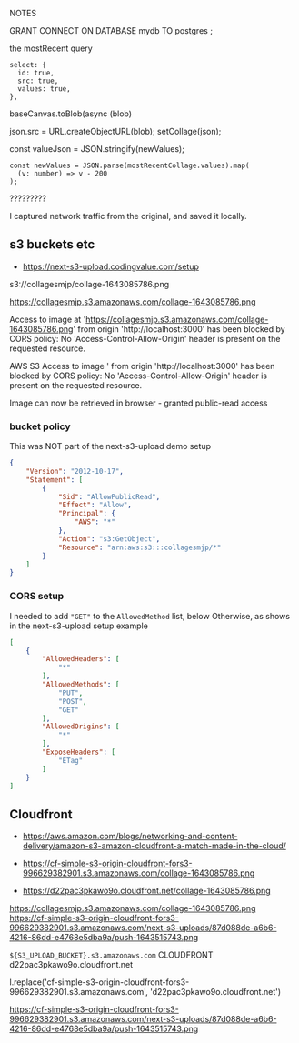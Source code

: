NOTES

GRANT CONNECT ON DATABASE mydb TO postgres ;

the mostRecent query

    select: {
      id: true,
      src: true,
      values: true,
    },

baseCanvas.toBlob(async (blob)

json.src = URL.createObjectURL(blob);
              setCollage(json);

const valueJson = JSON.stringify(newValues);

    const newValues = JSON.parse(mostRecentCollage.values).map(
      (v: number) => v - 200
    );

?????????

I captured network traffic from the original, and saved it locally.


## s3 buckets etc

- <https://next-s3-upload.codingvalue.com/setup>

s3://collagesmjp/collage-1643085786.png

https://collagesmjp.s3.amazonaws.com/collage-1643085786.png



Access to image at 'https://collagesmjp.s3.amazonaws.com/collage-1643085786.png' from origin 'http://localhost:3000' has been blocked by CORS policy: No 'Access-Control-Allow-Origin' header is present on the requested resource.

AWS S3 Access to image ' from origin 'http://localhost:3000' has been blocked by CORS policy: No 'Access-Control-Allow-Origin' header is present on the requested resource.

Image can now be retrieved in browser - granted public-read access


### bucket policy
This was NOT part of the next-s3-upload demo setup

```json
{
    "Version": "2012-10-17",
    "Statement": [
        {
            "Sid": "AllowPublicRead",
            "Effect": "Allow",
            "Principal": {
                "AWS": "*"
            },
            "Action": "s3:GetObject",
            "Resource": "arn:aws:s3:::collagesmjp/*"
        }
    ]
}
```

### CORS setup

I needed to add `"GET"` to the `AllowedMethod` list, below
Otherwise, as shows in the next-s3-upload setup example

```json
[
    {
        "AllowedHeaders": [
            "*"
        ],
        "AllowedMethods": [
            "PUT",
            "POST",
            "GET"
        ],
        "AllowedOrigins": [
            "*"
        ],
        "ExposeHeaders": [
            "ETag"
        ]
    }
]
```

## Cloudfront

- <https://aws.amazon.com/blogs/networking-and-content-delivery/amazon-s3-amazon-cloudfront-a-match-made-in-the-cloud/>


- <https://cf-simple-s3-origin-cloudfront-fors3-996629382901.s3.amazonaws.com/collage-1643085786.png>

- <https://d22pac3pkawo9o.cloudfront.net/collage-1643085786.png>


https://collagesmjp.s3.amazonaws.com/collage-1643085786.png
https://cf-simple-s3-origin-cloudfront-fors3-996629382901.s3.amazonaws.com/next-s3-uploads/87d088de-a6b6-4216-86dd-e4768e5dba9a/push-1643515743.png

`${S3_UPLOAD_BUCKET}.s3.amazonaws.com`
CLOUDFRONT
d22pac3pkawo9o.cloudfront.net

l.replace('cf-simple-s3-origin-cloudfront-fors3-996629382901.s3.amazonaws.com', 'd22pac3pkawo9o.cloudfront.net')

https://cf-simple-s3-origin-cloudfront-fors3-996629382901.s3.amazonaws.com/next-s3-uploads/87d088de-a6b6-4216-86dd-e4768e5dba9a/push-1643515743.png